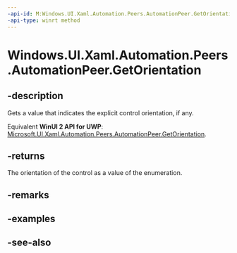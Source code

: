 ```yaml
---
-api-id: M:Windows.UI.Xaml.Automation.Peers.AutomationPeer.GetOrientation
-api-type: winrt method
---
```


<!-- Method syntax
public Windows.UI.Xaml.Automation.Peers.AutomationOrientation GetOrientation()
-->

# Windows.UI.Xaml.Automation.Peers.AutomationPeer.GetOrientation

## -description
Gets a value that indicates the explicit control orientation, if any.

Equivalent **WinUI 2 API for UWP**: [Microsoft.UI.Xaml.Automation.Peers.AutomationPeer.GetOrientation](/windows/winui/api/microsoft.ui.xaml.automation.peers.automationpeer.getorientation).

## -returns
The orientation of the control as a value of the enumeration.

## -remarks

## -examples

## -see-also
